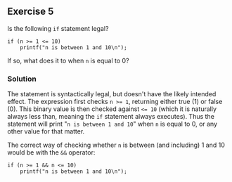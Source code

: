 ## Exercise 5
Is the following `if` statement legal?
```
if (n >= 1 <= 10)
    printf("n is between 1 and 10\n");
```
If so, what does it to when `n` is equal to 0?

### Solution
The statement is syntactically legal, but doesn't have the likely intended effect. The expression first checks `n >= 1`, returning either true (1) or false (0). This binary value is then checked against `<= 10` (which it is naturally always less than, meaning the `if` statement always executes). Thus the statement will print "`n is between 1 and 10`" when `n` is equal to 0, or any other value for that matter.

The correct way of checking whether `n` is between (and including) 1 and 10 would be with the `&&` operator:

```
if (n >= 1 && n <= 10)
    printf("n is between 1 and 10\n");
```